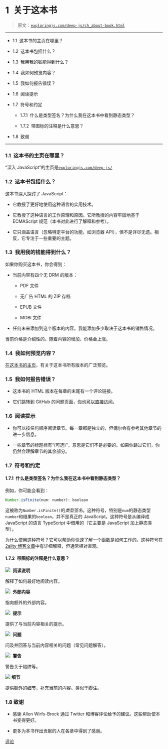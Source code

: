 # 1 关于这本书

> 原文：[`exploringjs.com/deep-js/ch_about-book.html`](https://exploringjs.com/deep-js/ch_about-book.html)

* * *

+   1.1 这本书的主页在哪里？

+   1.2 这本书包括什么？

+   1.3 我用我的钱能得到什么？

+   1.4 我如何预览内容？

+   1.5 我如何报告错误？

+   1.6 阅读提示

+   1.7 符号和约定

    +   1.7.1 什么是类型签名？为什么我在这本书中看到静态类型？

    +   1.7.2 带图标的注释是什么意思？

+   1.8 致谢

* * *

### 1.1 这本书的主页在哪里？

“深入 JavaScript”的主页是[`exploringjs.com/deep-js/`](https://exploringjs.com/deep-js/)

### 1.2 这本书包括什么？

这本书深入探讨了 JavaScript：

+   它教授了更好地使用这种语言的实用技术。

+   它教授了这种语言的工作原理和原因。它所教授的内容牢固地基于 ECMAScript 规范（本书对此进行了解释和参考）。

+   它只涵盖语言（忽略特定平台的功能，如浏览器 API），但不是详尽无遗。相反，它专注于一些重要的主题。

### 1.3 我用我的钱能得到什么？

如果你购买这本书，你会得到：

+   当前内容有四个无 DRM 的版本：

    +   PDF 文件

    +   无广告 HTML 的 ZIP 存档

    +   EPUB 文件

    +   MOBI 文件

+   任何未来添加到这个版本的内容。我能添加多少取决于这本书的销售情况。

当前价格是介绍性的。随着内容的增加，价格会上涨。

### 1.4 我如何预览内容？

[在这本书的主页](https://exploringjs.com/deep-js/#previews)，有关于这本书所有版本的广泛预览。

### 1.5 我如何报告错误？

+   这本书的 HTML 版本在每章的末尾有一个评论链接。

+   它们跳转到 GitHub 的问题页面，[你也可以直接访问](https://github.com/rauschma/deep-js/issues)。

### 1.6 阅读提示

+   你可以按任何顺序阅读章节。每一章都是独立的，但偶尔会有参考其他章节的进一步信息。

+   一些章节的标题标有“(可选)”，意思是它们不是必要的。如果你跳过它们，你仍然会理解章节的其余部分。

### 1.7 符号和约定

#### 1.7.1 什么是类型签名？为什么我在这本书中看到静态类型？

例如，你可能会看到：

```js
Number.isFinite(num: number): boolean
```

这被称为`Number.isFinite()`的*类型签名*。这种符号，特别是`num`的静态类型`number`和结果的`boolean`，并不是真正的 JavaScript。这种符号是从编译成 JavaScript 的语言 TypeScript 中借用的（它主要是 JavaScript 加上静态类型）。

为什么使用这种符号？它可以帮助你快速了解一个函数是如何工作的。这种符号在[2ality 博客文章](https://2ality.com/2018/04/type-notation-typescript.html)中有详细解释，但通常相对直观。

#### 1.7.2 带图标的注释是什么意思？

![](img/6b17215a2abf7f098e996c026fba60fd.png)  **阅读说明**

解释了如何最好地阅读内容。

![](img/0c2cffc9b09a6e4a1ac19d36b7230eed.png)  **外部内容**

指向额外的外部内容。

![](img/c17f3239b9e1f5d335bb0adf8211d9d3.png)  **提示**

提供了与当前内容相关的提示。

![](img/c619d77adc13394437a61f6e9047056c.png)  **问题**

问及并回答与当前内容相关的问题（常见问题解答）。

![](img/c43c94e3731896959890f3b542413c88.png)  **警告**

警告关于陷阱等。

![](img/290901f5575b7fa8e8b287bbaf550458.png) **细节**

提供额外的细节，补充当前的内容。类似于脚注。

### 1.8 致谢

+   感谢 Allen Wirfs-Brock 通过 Twitter 和博客评论给予的建议。这些帮助使本书变得更好。

+   更多为本书作出贡献的人在各章中得到了感谢。

[评论](https://github.com/rauschma/deep-js/issues/1)

